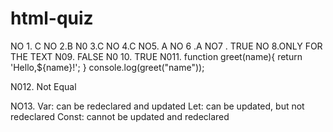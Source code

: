 # html-quiz
NO 1. C
NO 2.B
N0 3.C
NO 4.C
NO5. A
NO 6 .A
NO7 . TRUE
NO 8.ONLY FOR THE TEXT
N09. FALSE
N0 10. TRUE
N011.
function greet(name){
    return 'Hello,${name}!';
}
console.log(greet("name"));

N012. Not Equal

NO13.
Var: can be redeclared and updated
Let: can be updated, but not redeclared
Const: cannot be updated and redeclared




